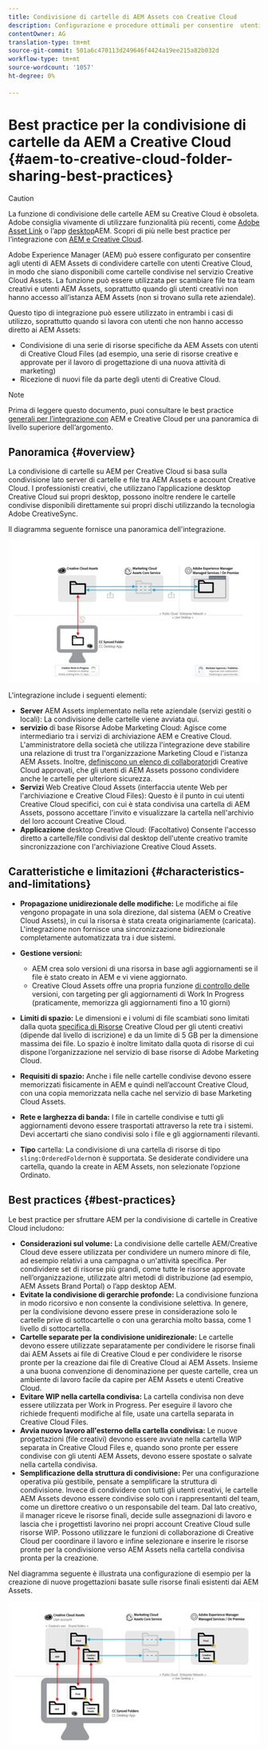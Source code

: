 ```yaml
---
title: Condivisione di cartelle di AEM Assets con Creative Cloud
description: Configurazione e procedure ottimali per consentire  utenti di Risorse di Adobe Experience Manager di scambiare cartelle di risorse con utenti Adobe Creative Cloud.
contentOwner: AG
translation-type: tm+mt
source-git-commit: 501a6c470113d249646f4424a19ee215a82b032d
workflow-type: tm+mt
source-wordcount: '1057'
ht-degree: 0%

---
```



# Best practice per la condivisione di cartelle da AEM a Creative Cloud {#aem-to-creative-cloud-folder-sharing-best-practices}

>[!CAUTION]
>
>La funzione di condivisione delle cartelle AEM su Creative Cloud è obsoleta. Adobe consiglia vivamente di utilizzare funzionalità più recenti, come [Adobe Asset Link](https://helpx.adobe.com/it/enterprise/using/adobe-asset-link.html) o l’app [desktop](https://helpx.adobe.com/experience-manager/desktop-app/aem-desktop-app.html)AEM. Scopri di più nelle best practice per l’integrazione con [AEM e Creative Cloud](/help/assets/aem-cc-integration-best-practices.md).

 Adobe Experience Manager (AEM) può essere configurato per consentire agli utenti di AEM Assets di condividere cartelle con utenti Creative Cloud, in modo che siano disponibili come cartelle condivise nel servizio Creative Cloud Assets. La funzione può essere utilizzata per scambiare file tra team creativi e utenti AEM Assets, soprattutto quando gli utenti creativi non hanno accesso all’istanza AEM Assets (non si trovano sulla rete aziendale).

Questo tipo di integrazione può essere utilizzato in entrambi i casi di utilizzo, soprattutto quando si lavora con utenti che non hanno accesso diretto ai AEM Assets:

* Condivisione di una serie di risorse specifiche da AEM Assets con utenti di Creative Cloud Files (ad esempio, una serie di risorse creative e approvate per il lavoro di progettazione di una nuova attività di marketing)
* Ricezione di nuovi file da parte degli utenti di Creative Cloud.

>[!NOTE]
>
>Prima di leggere questo documento, puoi consultare le best practice [generali per l’integrazione con](aem-cc-integration-best-practices.md) AEM e Creative Cloud per una panoramica di livello superiore dell’argomento.

## Panoramica {#overview}

La condivisione di cartelle su AEM per Creative Cloud si basa sulla condivisione lato server di cartelle e file tra AEM Assets e account Creative Cloud. I professionisti creativi, che utilizzano l’applicazione desktop Creative Cloud sui propri desktop, possono inoltre rendere le cartelle condivise disponibili direttamente sui propri dischi utilizzando la tecnologia Adobe CreativeSync.

Il diagramma seguente fornisce una panoramica dell&#39;integrazione.

![chlimage_1-406](assets/chlimage_1-406.png)

L&#39;integrazione include i seguenti elementi:

* **Server** AEM Assets implementato nella rete aziendale (servizi gestiti o locali): La condivisione delle cartelle viene avviata qui.
* **servizio** di base Risorse Adobe Marketing Cloud: Agisce come intermediario tra i servizi di archiviazione AEM e Creative Cloud. L&#39;amministratore della società che utilizza l&#39;integrazione deve stabilire una relazione di trust tra l&#39;organizzazione Marketing Cloud e l&#39;istanza AEM Assets. Inoltre, [definiscono un elenco di collaboratori](https://docs.adobe.com/content/help/en/core-services/interface/assets/t-admin-add-cc-user.html)di Creative Cloud approvati, che gli utenti di AEM Assets possono condividere anche le cartelle per ulteriore sicurezza.
* **Servizi** Web Creative Cloud Assets (interfaccia utente Web per l&#39;archiviazione e Creative Cloud Files): Questo è il punto in cui utenti Creative Cloud specifici, con cui è stata condivisa una cartella di AEM Assets, possono accettare l&#39;invito e visualizzare la cartella nell&#39;archivio del loro account Creative Cloud.
* **Applicazione** desktop Creative Cloud: (Facoltativo) Consente l&#39;accesso diretto a cartelle/file condivisi dal desktop dell&#39;utente creativo tramite sincronizzazione con l&#39;archiviazione Creative Cloud Assets.

## Caratteristiche e limitazioni {#characteristics-and-limitations}

* **Propagazione unidirezionale delle modifiche:** Le modifiche ai file vengono propagate in una sola direzione, dal sistema (AEM o Creative Cloud Assets), in cui la risorsa è stata creata originariamente (caricata). L&#39;integrazione non fornisce una sincronizzazione bidirezionale completamente automatizzata tra i due sistemi.

* **Gestione versioni:**

   * AEM crea solo versioni di una risorsa in base agli aggiornamenti se il file è stato creato in AEM e vi viene aggiornato.
   * Creative Cloud Assets offre una propria funzione [di controllo delle](https://helpx.adobe.com/creative-cloud/help/versioning-faq.html) versioni, con targeting per gli aggiornamenti di Work In Progress (praticamente, memorizza gli aggiornamenti fino a 10 giorni)

* **Limiti di spazio:** Le dimensioni e i volumi di file scambiati sono limitati dalla quota [specifica di Risorse](https://helpx.adobe.com/creative-cloud/kb/file-storage-quota.html) Creative Cloud per gli utenti creativi (dipende dal livello di iscrizione) e da un limite di 5 GB per la dimensione massima dei file. Lo spazio è inoltre limitato dalla quota di risorse di cui dispone l’organizzazione nel servizio di base  risorse di Adobe Marketing Cloud.

* **Requisiti di spazio:** Anche i file nelle cartelle condivise devono essere memorizzati fisicamente in AEM e quindi nell’account Creative Cloud, con una copia memorizzata nella cache nel servizio di base Marketing Cloud Assets.
* **Rete e larghezza di banda:** I file in cartelle condivise e tutti gli aggiornamenti devono essere trasportati attraverso la rete tra i sistemi. Devi accertarti che siano condivisi solo i file e gli aggiornamenti rilevanti.
* **Tipo** cartella: La condivisione di una cartella di risorse di tipo `sling:OrderedFolder`non è supportata. Se desiderate condividere una cartella, quando la create in AEM Assets, non selezionate l’opzione Ordinato.

## Best practices {#best-practices}

Le best practice per sfruttare AEM per la condivisione di cartelle in Creative Cloud includono:

* **Considerazioni sul volume:** La condivisione delle cartelle AEM/Creative Cloud deve essere utilizzata per condividere un numero minore di file, ad esempio relativi a una campagna o un&#39;attività specifica. Per condividere set di risorse più grandi, come tutte le risorse approvate nell’organizzazione, utilizzate altri metodi di distribuzione (ad esempio, AEM Assets Brand Portal) o l’app desktop AEM.
* **Evitate la condivisione di gerarchie profonde:** La condivisione funziona in modo ricorsivo e non consente la condivisione selettiva. In genere, per la condivisione devono essere prese in considerazione solo le cartelle prive di sottocartelle o con una gerarchia molto bassa, come 1 livello di sottocartella.
* **Cartelle separate per la condivisione unidirezionale:** Le cartelle devono essere utilizzate separatamente per condividere le risorse finali dai AEM Assets ai file di Creative Cloud e per condividere le risorse pronte per la creazione dai file di Creative Cloud ai AEM Assets. Insieme a una buona convenzione di denominazione per queste cartelle, crea un ambiente di lavoro facile da capire per AEM Assets e utenti Creative Cloud.
* **Evitare WIP nella cartella condivisa:** La cartella condivisa non deve essere utilizzata per Work in Progress. Per eseguire il lavoro che richiede frequenti modifiche al file, usate una cartella separata in Creative Cloud Files.
* **Avvia nuovo lavoro all&#39;esterno della cartella condivisa:** Le nuove progettazioni (file creativi) devono essere avviate nella cartella WIP separata in Creative Cloud Files e, quando sono pronte per essere condivise con gli utenti AEM Assets, devono essere spostate o salvate nella cartella condivisa.
* **Semplificazione della struttura di condivisione:** Per una configurazione operativa più gestibile, pensate a semplificare la struttura di condivisione. Invece di condividere con tutti gli utenti creativi, le cartelle AEM Assets devono essere condivise solo con i rappresentanti del team, come un direttore creativo o un responsabile del team. Dal lato creativo, il manager riceve le risorse finali, decide sulle assegnazioni di lavoro e lascia che i progettisti lavorino nei propri account Creative Cloud sulle risorse WIP. Possono utilizzare le funzioni di collaborazione di Creative Cloud per coordinare il lavoro e infine selezionare e inserire le risorse pronte per la condivisione verso AEM Assets nella cartella condivisa pronta per la creazione.

Nel diagramma seguente è illustrata una configurazione di esempio per la creazione di nuove progettazioni basate sulle risorse finali esistenti dai AEM Assets.

![chlimage_1-407](assets/chlimage_1-407.png)
